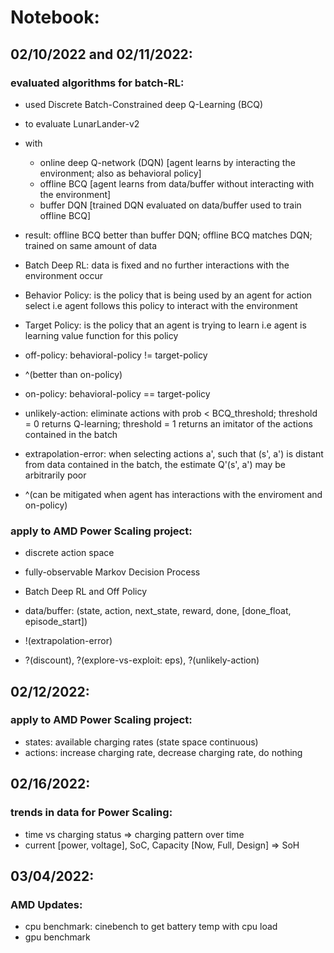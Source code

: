 # Notebook:

## 02/10/2022 and 02/11/2022:

### evaluated algorithms for batch-RL:
- used Discrete Batch-Constrained deep Q-Learning (BCQ)
- to evaluate LunarLander-v2
- with 
    - online deep Q-network (DQN) [agent learns by interacting the environment; also as behavioral policy]
    - offline BCQ [agent learns from data/buffer without interacting with the environment]
    - buffer DQN [trained DQN evaluated on data/buffer used to train offline BCQ]
- result: offline BCQ better than buffer DQN; offline BCQ matches DQN; trained on same amount of data

- Batch Deep RL: data is fixed and no further interactions with the environment occur
- Behavior Policy: is the policy that is being used by an agent for action select i.e agent follows this policy to interact with the environment
- Target Policy: is the policy that an agent is trying to learn i.e agent is learning value function for this policy
- off-policy: behavioral-policy != target-policy
- ^(better than on-policy)
- on-policy: behavioral-policy == target-policy

- unlikely-action: eliminate actions with prob < BCQ_threshold; threshold = 0 returns Q-learning; threshold = 1 returns an imitator of the actions contained in the batch

- extrapolation-error: when selecting actions a', such that (s', a') is distant from data contained in the batch, the estimate Q'(s', a') may be arbitrarily poor
- ^(can be mitigated when agent has interactions with the enviroment and on-policy)

### apply to AMD Power Scaling project:
- discrete action space
- fully-observable Markov Decision Process
- Batch Deep RL and Off Policy

- data/buffer: (state, action, next_state, reward, done, [done_float, episode_start])

- !(extrapolation-error)
- ?(discount), ?(explore-vs-exploit: eps), ?(unlikely-action)

## 02/12/2022:

### apply to AMD Power Scaling project:
- states: available charging rates (state space continuous)
- actions: increase charging rate, decrease charging rate, do nothing

## 02/16/2022:

### trends in data for Power Scaling:
- time vs charging status => charging pattern over time
- current [power, voltage], SoC, Capacity [Now, Full, Design] => SoH 

## 03/04/2022:

### AMD Updates:
- cpu benchmark: cinebench to get battery temp with cpu load
- gpu benchmark
